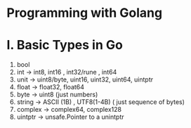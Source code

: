 # Programming with Golang
# I. Basic Types in Go
 1. bool
 2. int  -> int8,  int16 , int32/rune , int64
 3. unit -> uint8/byte, uint16, uint32, uint64, uintptr
 4. float -> float32,  float64
 5. byte  -> uint8 (just numbers)
 6. string  -> ASCII (1B) , UTF8(1-4B) ( just sequence of bytes)
 7. complex -> complex64,  complex128
 8. uintptr -> unsafe.Pointer to a unintptr
 

 
